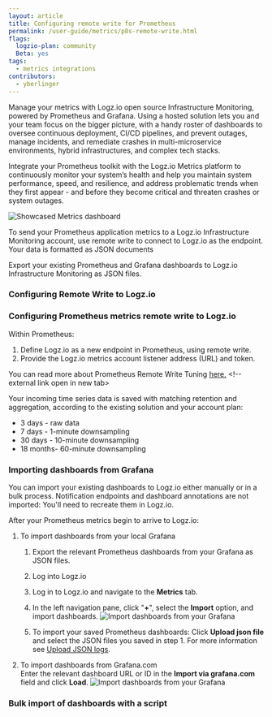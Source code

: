 ```yaml
---
layout: article
title: Configuring remote write for Prometheus
permalink: /user-guide/metrics/p8s-remote-write.html
flags:
  logzio-plan: community
  Beta: yes
tags:
  - metrics integrations
contributors:
  - yberlinger
---
```

Manage your metrics with Logz.io open source Infrastructure Monitoring, powered by Prometheus and Grafana.  Using a hosted solution lets you and your team focus on the bigger picture, with a handy roster of dashboards to oversee continuous deployment, CI/CD pipelines, and prevent outages, manage incidents, and remediate crashes in multi-microservice environments, hybrid infrastructures, and complex tech stacks.

Integrate your Prometheus toolkit with the Logz.io Metrics platform to continuously monitor your system’s health and help you maintain system performance, speed, and resilience, and address problematic trends when they first appear - and before they become critical and threaten crashes or system outages.

![Showcased Metrics dashboard](https://dytvr9ot2sszz.cloudfront.net/logz-docs/grafana/metrics-intro.png)

To send your Prometheus application metrics to a Logz.io Infrastructure Monitoring account, use remote write to connect to Logz.io as the endpoint. Your data is formatted as JSON documents


Export your existing Prometheus and Grafana dashboards to Logz.io Infrastructure Monitoring as JSON files.    <!---  AI-provide a link to guidelines --->

### Configuring Remote Write to Logz.io



### Configuring Prometheus metrics remote write to Logz.io


Within Prometheus:

1. Define Logz.io as a new endpoint in Prometheus, using remote write.
2. Provide the Logz.io metrics account listener address (URL) and token.

You can read more about Prometheus Remote Write Tuning [here.](https://prometheus.io/docs/practices/remote_write/) <i class="fas fa-external-link-alt"></i>  <!--external link open in new tab>


Your incoming time series data is saved with matching retention and aggregation, according to the existing solution and your account plan:

  - 3 days - raw data
  - 7 days - 1-minute downsampling
  - 30 days - 10-minute downsampling
  - 18 months- 60-minute downsampling


### Importing dashboards from Grafana
You can import your existing dashboards to Logz.io either manually or in a bulk process. 
Notification endpoints and dashboard annotations are not imported: You'll need to recreate them in Logz.io.

After your Prometheus metrics begin to arrive to Logz.io:  

1. To import dashboards from your local Grafana 
    1. Export the relevant Prometheus dashboards from your Grafana as JSON files.
    2. Log into Logz.io 

    3. Log in to Logz.io and navigate to the **Metrics** tab.

    4. In the left navigation pane, click  "**+**", select the **Import** option, and import dashboards.
  ![Import dashboards from your Grafana](https://dytvr9ot2sszz.cloudfront.net/logz-docs/grafana/p8simport-option1.png)

    5. To import your saved Prometheus dashboards: Click **Upload json file** and select the JSON files you saved in step 1. 
        For more information see [Upload JSON logs]({{site.baseurl}}/user-guide/shipping/log-sources/json-uploads.html). 

2. To import dashboards from Grafana.com    
    Enter the relevant dashboard URL or ID in the **Import via grafana.com** field and click **Load**.  ![Import dashboards from your Grafana](https://dytvr9ot2sszz.cloudfront.net/logz-docs/grafana/p8simport-dashbd.png)

### Bulk import of dashboards with a script 
